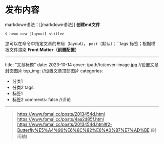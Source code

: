 # 发布内容
markdown语法：[[markdown语法]]
**创建md文件**

```
$ hexo new [layout] <title>
```
您可以在命令中指定文章的布局（layout）， `post`（默认）；``tags`标签；根据模板文件渲染
**Front Matter（前置配置）**

---
title: "文章标题"
date: 2023-10-14
cover: /path/to/cover-image.jpg    //设置文章封面图片
top_img:                           //设置文章顶部图片
categories:
  - 分类1
  - 分类2
tags:
  - 标签1
  - 标签2
comments:  false //评论
--- 


>https://www.fomal.cc/posts/2013454d.html
>https://www.fomal.cc/posts/4aa2d85f.html
>https://www.fomal.cc/posts/2013454d.html#2-Butterfly%E5%A4%96%E6%8C%82%E6%A0%87%E7%AD%BE   (时间轴)
